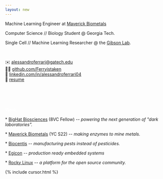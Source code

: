 ```yaml
---
layout: new
---
```


<div style="color: white; font-family: 'Times New Roman', serif; font-size: 96px; font-weight: bold; text-shadow: 2px 2px 4px rgba(0, 0, 0, 0.5);">
</div>

Machine Learning Engineer at [Maverick Biometals](https://www.maverickbiometals.com/)

Computer Science // Biology Student @ Georgia Tech.

Single Cell // Machine Learning Researcher @ the [Gibson Lab](https://ggibsongt.wixsite.com/gibsongatech).

<br>

✉️ [alessandroferrari@gatech.edu](mailto:alessandroferrari@gatech.edu) <br>
👨‍💻 [github.com/Ferryistaken](https://github.com/Ferryistaken) <br>
👥 [linkedin.com/in/alessandroferrari04](https://linkedin.com/in/alessandroferrari04) <br>
📝 [resume](https://alessandroferrari.live/assets/af-resume.pdf)


<br>
<br>
<br>
<br>


<div style="color: white;"><b>Work.</b></div>

\* [BigHat Biosciences](https://bighatbio.com/) (8VC Fellow) --  *powering the next generation of "dark laboratories".*

\* [Maverick Biometals](https://www.maverickbiometals.com/) (YC S22) --  *making enzymes to mine metals.*

\* [Biocentis](https://www.biocentis.com/) -- *manufacturing pests instead of pesticides.*

\* [Egicon](https://www.egicon.com/en) -- *production ready embedded systems*

\* [Rocky Linux](https://rockylinux.org/) -- *a platform for the open source community.*

{% include cursor.html %}
